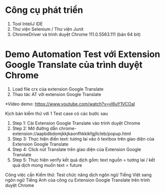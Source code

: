 # Công cụ phát triển
1. Tool InteliJ IDE
2. Thư viện Selenium / Thư viện Junit
3. ChromeDriver và trình duyệt Chrome 111.0.5563.111 (bản 64 bit) 

# Demo Automation Test với Extension Google Translate của trình duyệt Chrome
1. Load file crx của extension Google Translate
2. Thao tác AT với extension Google Translate

*Video demo: https://www.youtube.com/watch?v=vl6uY1VCOaI

Kịch bản kiểm thử với 1 Test case có các bước sau
1. Step 1: Cài Extension Google Translate vào trình duyệt Chrome
2. Step 2: Mở đường dẫn chrome-extension://aapbdbdomjkkjkaonfhkkikfgjllcleb/popup.html 
3. Step 3: Thực hiện điền text: tương lai vào ô textbox trên giao diện của Extension Google Translate
4. Step 4: Click nút Translate trên giao diện của Extension Google Translate
5. Step 5: Thực hiện verify kết quả dịch gồm: text nguồn = tương lai / kết quả dịch mong muốn text = future

Công việc cần Kiểm thử: 
Test chức năng dịch ngôn ngữ Tiếng Việt sang ngôn ngữ Tiếng Anh của công cụ Extension Google Translate trên trình duyệt Chrome
